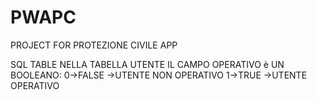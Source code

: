 # PWAPC

PROJECT FOR PROTEZIONE CIVILE APP 

SQL TABLE
NELLA TABELLA UTENTE IL CAMPO OPERATIVO è UN BOOLEANO:
0->FALSE ->UTENTE NON OPERATIVO
1->TRUE ->UTENTE OPERATIVO